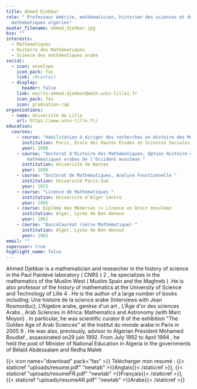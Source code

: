 ```yaml
---
title: Ahmed Djebbar
role: " Professeur émérite, mathématicien, historien des sciences et des
  mathématiques algérien"
avatar_filename: ahmed_djebbar.jpg
bio: ""
interests:
  - Mathématiques
  - Histoire des Mathématiques
  - Science des mathématiques arabe
social:
  - icon: envelope
    icon_pack: fas
    link: /#contact
  - display:
      header: false
    link: mailto:ahmed.djebbar@math.univ-lille1.fr
    icon_pack: fas
    icon: graduation-cap
organizations:
  - name: Université de Lille
    url: https://www.univ-lille.fr/
education:
  courses:
    - course: "Habilitation à diriger des recherches en Histoire des Mathématiques "
      institution: Paris, École des Hautes Études en Sciences Sociales
      year: 1998
    - course: "Doctorat d'Histoire des Mathématiques, Option Histoire des
        mathématiques arabes de l'Occident musulman "
      institution: Université de Nantes
      year: 1990
    - course: "Doctorat de Mathématiques, Analyse Fonctionnelle "
      institution: Université Paris-Sud
      year: 1972
    - course: "Licence de Mathématiques "
      institution: Université d'Alger Centre
      year: 1965
    - course: Diplôme des Médersas (≈ Licence en Droit musulman
      institution: Alger, Lycée de Ben Aknoun
      year: 1962
    - course: "Baccalauréat (série Mathématique) "
      institution: Alger, Lycée de Ben Aknoun
      year: 1962
email: ""
superuser: true
highlight_name: false
---
```

Ahmed Djebbar is a mathematician and researcher in the history of science in the Paul Painlevé laboratory ( CNRS ) 2 , he specializes in the mathematics of the Muslim West ( Muslim Spain and the Maghreb ) .He is also professor of the history of mathematics at the University of Science and Technology of Lille 4 . He is the author of a large number of books including: Une histoire de la science arabe (Interviews with Jean Rosmorduc), L'Algebre arabe, genèse d'un art , L'Âge d'or des sciences Arabs , Arab Sciences in Africa: Mathematics and Astronomy (with Marc Moyon) . In particular, he was scientific curator 8 of the exhibition "The Golden Age of Arab Sciences" at the Institut du monde arabe in Paris in 2005 9 . He was also, previously, advisor to Algerian President Mohamed Boudiaf , assassinated on29 juin 1992. From July 1992 to April 1994 , he held the post of Minister of National Education in Algeria in the governments of Bélaïd Abdessalam and Redha Malek 

{{< icon name="download" pack="fas" >}} Télécharger mon resumé : {{< staticref "uploads/resume.pdf" "newtab" >}}Anglais{{< /staticref >}},  {{< staticref "uploads/resumeFR.pdf" "newtab" >}}Français{{< /staticref >}},  {{< staticref "uploads/resumeAR.pdf" "newtab" >}}Arabe{{< /staticref >}}